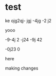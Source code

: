 # test

ke ojg2qj-
 jgj
  -4jg
  -2 j2
 
  yooo
  
  -9-4j 2
  -j24 
  -9j 42
  
  -0j23 
  0

here

making changes
